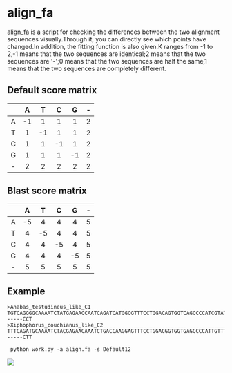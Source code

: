 # align_fa

align_fa is a script for checking the differences between the two alignment sequences visually.Through it, you can directly see which points have changed.In addition, the fitting function is also given.K ranges from -1 to 2,-1 means that the two sequences are identical;2 means that the two sequences are '-';0 means that the two sequences are half the same,1 means that the two sequences are completely different.

## Default score matrix

|      |   A   |   T   |   C   |   G   |   -   |
| :--: | :--:  | :--:  | :--:  | :--:  | :--:  |
|   A  |   -1  |   1    |    1   |   1   |   2    |
|   T  |   1   |   -1   |   1   |   1    |    2   |
|   C  |   1   |    1   |   -1   |    1   |    2   |
|   G  |   1   |    1   |    1   |   -1    |    2   |
|   -  |    2  |    2   |   2    |   2     |    2   |

## Blast score matrix

|      |   A   |   T   |   C   |   G   |   -   |
| :--: | :--:  | :--:  | :--:  | :--:  | :--:  |
|   A  |   -5  |   4    |    4   |   4   |   5    |
|   T  |   4   |   -5   |   4   |   4    |    5   |
|   C  |   4   |    4   |   -5   |    4   |    5  |
|   G  |   4   |    4   |    4   |   -5    |    5   |
|   -  |    5  |    5   |   5    |   5     |    5   |

## Example
```
>Anabas_testudineus_like_C1
TGTCAGGGGCAAAATCTATGAGAACCAATCAGATCATGGCGTTTCCTGGACAGTGGTCAGCCCCATCGTATTCACCTACAGAGTCACTCAGTGCAGAACCTGCTGGATCCCACAAATGACACGTTGCTCTGGGGTCATTTAGACGAAGAA------CCT
>Xiphophorus_couchianus_like_C2
TTTCAGATGCAAAATCTACGAGAACAAATCTGACCAAGGAGTTTCCTGGACGGTGGTGAGCCCCATTGTTTTCACCTACAGAGTCATTCAGTGTAAGATCTACTGGATCCCAGGAATGACACTTTGCTCTGGGGACACATAGACGAAGAA------CTT
```
```python
 python work.py -a align.fa -s Default12
```
![](https://i.loli.net/2019/07/25/5d3995421a00088464.png)
